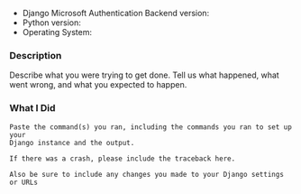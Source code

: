* Django Microsoft Authentication Backend version:
* Python version:
* Operating System:

### Description

Describe what you were trying to get done.
Tell us what happened, what went wrong, and what you expected to happen.

### What I Did

```
Paste the command(s) you ran, including the commands you ran to set up your
Django instance and the output.

If there was a crash, please include the traceback here.

Also be sure to include any changes you made to your Django settings or URLs
```
